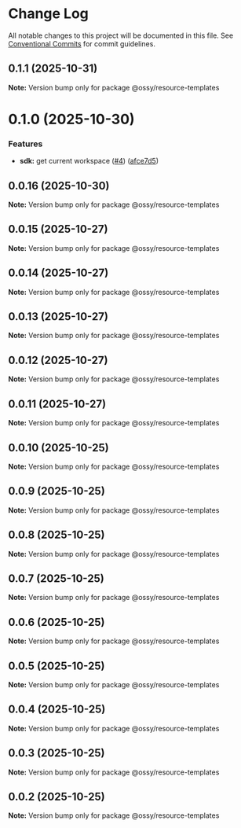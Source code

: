 # Change Log

All notable changes to this project will be documented in this file.
See [Conventional Commits](https://conventionalcommits.org) for commit guidelines.

## 0.1.1 (2025-10-31)

**Note:** Version bump only for package @ossy/resource-templates





# 0.1.0 (2025-10-30)


### Features

* **sdk:** get current workspace ([#4](https://github.com/ossy-se/packages/issues/4)) ([afce7d5](https://github.com/ossy-se/packages/commit/afce7d5787af42691f62c9eba672ea1be000e19e))





## 0.0.16 (2025-10-30)

**Note:** Version bump only for package @ossy/resource-templates





## 0.0.15 (2025-10-27)

**Note:** Version bump only for package @ossy/resource-templates





## 0.0.14 (2025-10-27)

**Note:** Version bump only for package @ossy/resource-templates





## 0.0.13 (2025-10-27)

**Note:** Version bump only for package @ossy/resource-templates





## 0.0.12 (2025-10-27)

**Note:** Version bump only for package @ossy/resource-templates





## 0.0.11 (2025-10-27)

**Note:** Version bump only for package @ossy/resource-templates





## 0.0.10 (2025-10-25)

**Note:** Version bump only for package @ossy/resource-templates





## 0.0.9 (2025-10-25)

**Note:** Version bump only for package @ossy/resource-templates





## 0.0.8 (2025-10-25)

**Note:** Version bump only for package @ossy/resource-templates





## 0.0.7 (2025-10-25)

**Note:** Version bump only for package @ossy/resource-templates





## 0.0.6 (2025-10-25)

**Note:** Version bump only for package @ossy/resource-templates





## 0.0.5 (2025-10-25)

**Note:** Version bump only for package @ossy/resource-templates





## 0.0.4 (2025-10-25)

**Note:** Version bump only for package @ossy/resource-templates





## 0.0.3 (2025-10-25)

**Note:** Version bump only for package @ossy/resource-templates





## 0.0.2 (2025-10-25)

**Note:** Version bump only for package @ossy/resource-templates
